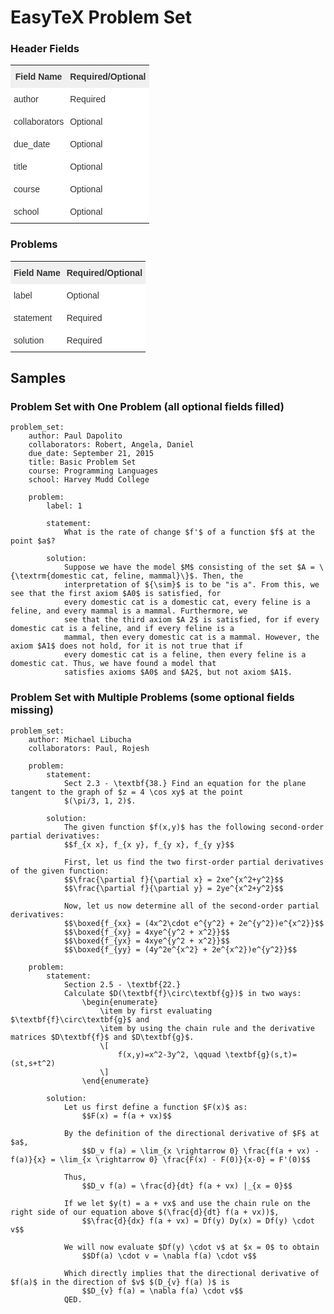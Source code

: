 # EasyTeX Problem Set


### Header Fields
<style type="text/css">
.tg  {border-collapse:collapse;border-spacing:0;border-color:#ccc;}
.tg td{font-family:Arial, sans-serif;font-size:14px;padding:10px 5px;border-style:solid;border-width:0px;overflow:hidden;word-break:normal;border-color:#ccc;color:#333;background-color:#fff;}
.tg th{font-family:Arial, sans-serif;font-size:14px;font-weight:normal;padding:10px 5px;border-style:solid;border-width:0px;overflow:hidden;word-break:normal;border-color:#ccc;color:#333;background-color:#f0f0f0;}
.tg .tg-e3zv{font-weight:bold}
</style>
<table class="tg">
  <tr>
    <th class="tg-e3zv">Field Name</th>
    <th class="tg-e3zv">Required/Optional</th>
  </tr>
  <tr>
    <td class="tg-031e">author</td>
    <td class="tg-031e">Required</td>
  </tr>
  <tr>
    <td class="tg-031e">collaborators</td>
    <td class="tg-031e">Optional</td>
  </tr>
  <tr>
    <td class="tg-031e">due_date</td>
    <td class="tg-031e">Optional</td>
  </tr>
  <tr>
    <td class="tg-031e">title</td>
    <td class="tg-031e">Optional</td>
  </tr>
  <tr>
    <td class="tg-031e">course</td>
    <td class="tg-031e">Optional</td>
  </tr>
  <tr>
    <td class="tg-031e">school</td>
    <td class="tg-031e">Optional</td>
  </tr>
</table>

### Problems

<style type="text/css">
.tg  {border-collapse:collapse;border-spacing:0;border-color:#ccc;}
.tg td{font-family:Arial, sans-serif;font-size:14px;padding:10px 5px;border-style:solid;border-width:0px;overflow:hidden;word-break:normal;border-color:#ccc;color:#333;background-color:#fff;}
.tg th{font-family:Arial, sans-serif;font-size:14px;font-weight:normal;padding:10px 5px;border-style:solid;border-width:0px;overflow:hidden;word-break:normal;border-color:#ccc;color:#333;background-color:#f0f0f0;}
.tg .tg-e3zv{font-weight:bold}
</style>
<table class="tg">
  <tr>
    <th class="tg-e3zv">Field Name</th>
    <th class="tg-e3zv">Required/Optional</th>
  </tr>
  <tr>
    <td class="tg-031e">label</td>
    <td class="tg-031e">Optional</td>
  </tr>
  <tr>
    <td class="tg-031e">statement</td>
    <td class="tg-031e">Required</td>
  </tr>
  <tr>
    <td class="tg-031e">solution</td>
    <td class="tg-031e">Required</td>
  </tr>
</table>

## Samples

### Problem Set with One Problem (all optional fields filled)

	problem_set:
	    author: Paul Dapolito
	    collaborators: Robert, Angela, Daniel
	    due_date: September 21, 2015
	    title: Basic Problem Set
	    course: Programming Languages
	    school: Harvey Mudd College

	    problem:
	        label: 1

	        statement:
	            What is the rate of change $f'$ of a function $f$ at the point $a$?

	        solution:
	            Suppose we have the model $M$ consisting of the set $A = \{\textrm{domestic cat, feline, mammal}\}$. Then, the
	            interpretation of ${\sim}$ is to be "is a". From this, we see that the first axiom $A0$ is satisfied, for
	            every domestic cat is a domestic cat, every feline is a feline, and every mammal is a mammal. Furthermore, we
	            see that the third axiom $A 2$ is satisfied, for if every domestic cat is a feline, and if every feline is a
	            mammal, then every domestic cat is a mammal. However, the axiom $A1$ does not hold, for it is not true that if
	            every domestic cat is a feline, then every feline is a domestic cat. Thus, we have found a model that
	            satisfies axioms $A0$ and $A2$, but not axiom $A1$. 


				
### Problem Set with Multiple Problems (some optional fields missing)

	problem_set:
	    author: Michael Libucha
	    collaborators: Paul, Rojesh

	    problem:
	        statement:
	            Sect 2.3 - \textbf{38.} Find an equation for the plane tangent to the graph of $z = 4 \cos xy$ at the point
	            $(\pi/3, 1, 2)$. 

	        solution: 
	            The given function $f(x,y)$ has the following second-order partial derivatives:
	            $$f_{x x}, f_{x y}, f_{y x}, f_{y y}$$

	            First, let us find the two first-order partial derivatives of the given function:
	            $$\frac{\partial f}{\partial x} = 2xe^{x^2+y^2}$$
	            $$\frac{\partial f}{\partial y} = 2ye^{x^2+y^2}$$

	            Now, let us now determine all of the second-order partial derivatives:
	            $$\boxed{f_{xx} = (4x^2\cdot e^{y^2} + 2e^{y^2})e^{x^2}}$$
	            $$\boxed{f_{xy} = 4xye^{y^2 + x^2}}$$
	            $$\boxed{f_{yx} = 4xye^{y^2 + x^2}}$$
	            $$\boxed{f_{yy} = (4y^2e^{x^2} + 2e^{x^2})e^{y^2}}$$

	    problem:
	        statement:
	            Section 2.5 - \textbf{22.}
	            Calculate $D(\textbf{f}\circ\textbf{g})$ in two ways:
	                \begin{enumerate}
	                    \item by first evaluating $\textbf{f}\circ\textbf{g}$ and
	                    \item by using the chain rule and the derivative matrices $D\textbf{f}$ and $D\textbf{g}$.
	                    \[
	                        f(x,y)=x^2-3y^2, \qquad \textbf{g}(s,t)=(st,s+t^2)
	                    \]
	                \end{enumerate}

	        solution:
	            Let us first define a function $F(x)$ as: 
	                $$F(x) = f(a + vx)$$
	            
	            By the definition of the directional derivative of $F$ at $a$,
	                $$D_v f(a) = \lim_{x \rightarrow 0} \frac{f(a + vx) - f(a)}{x} = \lim_{x \rightarrow 0} \frac{F(x) - F(0)}{x-0} = F'(0)$$
	            
	            Thus,
	                $$D_v f(a) = \frac{d}{dt} f(a + vx) |_{x = 0}$$

	            If we let $y(t) = a + vx$ and use the chain rule on the right side of our equation above $(\frac{d}{dt} f(a + vx))$,
	                $$\frac{d}{dx} f(a + vx) = Df(y) Dy(x) = Df(y) \cdot v$$
	            
	            We will now evaluate $Df(y) \cdot v$ at $x = 0$ to obtain
	                $$Df(a) \cdot v = \nabla f(a) \cdot v$$

	            Which directly implies that the directional derivative of $f(a)$ in the direction of $v$ $(D_{v} f(a) )$ is
	                $$D_{v} f(a) = \nabla f(a) \cdot v$$
	            QED.


